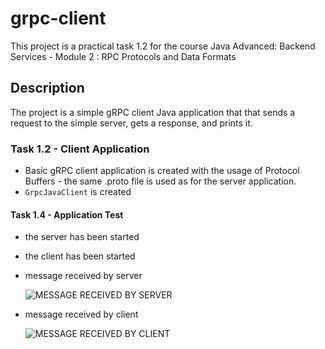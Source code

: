 # grpc-client
This project is a practical task 1.2 for the course Java Advanced: Backend Services - Module 2 : RPC Protocols and Data Formats


## Description

The project is a simple gRPC client Java application that that sends a request to the simple server, gets a response, and prints it.



### Task 1.2 - Client Application
- Basic gRPC client application is created with the usage of Protocol Buffers - the same .proto file is used as for the server application.
- `GrpcJavaClient` is created

#### Task 1.4 - Application Test
- the server has been started
- the client has been started
- message received by server

  ![MESSAGE RECEIVED BY SERVER](images/task1-grpc-message-received-by-server.png)

- message received by client

  ![MESSAGE RECEIVED BY CLIENT](images/task1-grpc-message-received-by-client.png)


